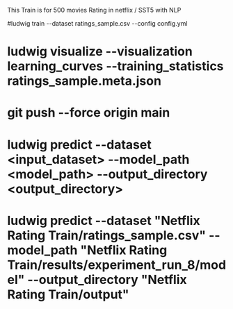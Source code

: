 This Train is for 500 movies Rating in netflix  / SST5 with NLP 

#ludwig train --dataset ratings_sample.csv --config config.yml


# ludwig visualize --visualization learning_curves --training_statistics ratings_sample.meta.json


# git push --force origin main

# ludwig predict --dataset <input_dataset> --model_path <model_path> --output_directory <output_directory>


# ludwig predict --dataset "Netflix Rating Train/ratings_sample.csv" --model_path       "Netflix Rating Train/results/experiment_run_8/model" --output_directory "Netflix Rating Train/output"


